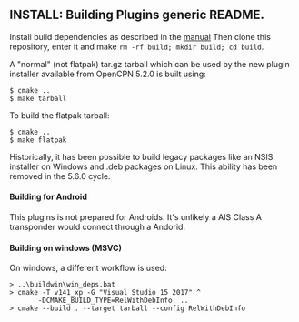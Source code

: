 ## INSTALL: Building Plugins generic README.

Install build dependencies as described in the 
[manual](https://opencpn-manuals.github.io/main/AlternativeWorkflow/Local-Build.html)
Then clone this repository, enter it and make
`rm -rf build; mkdir build; cd build`.

A "normal" (not flatpak) tar.gz tarball which can be used by the new plugin
installer available from OpenCPN 5.2.0 is built using:

    $ cmake ..
    $ make tarball

To build the flatpak tarball:

    $ cmake ..
    $ make flatpak

Historically, it has been possible to build legacy packages like
an NSIS installer on Windows and .deb packages on Linux. This ability
has been removed in the 5.6.0 cycle.

#### Building for Android

This plugins is not prepared for Androids. 
It's unlikely a AIS Class A transponder would connect through a Andorid.


#### Building on windows (MSVC)
On windows, a different workflow is used:

    > ..\buildwin\win_deps.bat
    > cmake -T v141_xp -G "Visual Studio 15 2017" ^
           -DCMAKE_BUILD_TYPE=RelWithDebInfo  ..
    > cmake --build . --target tarball --config RelWithDebInfo
